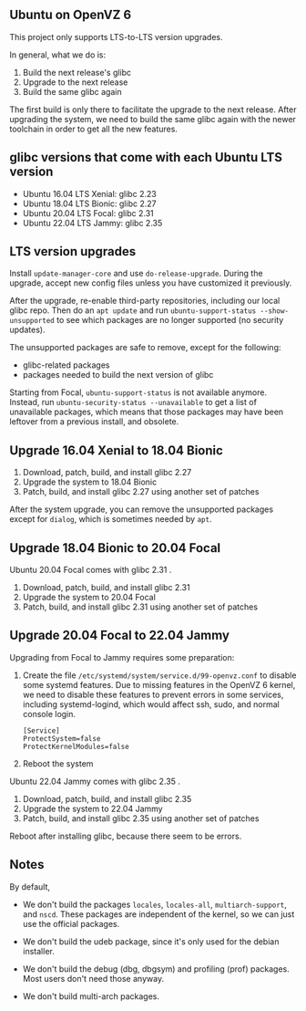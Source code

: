 ## Ubuntu on OpenVZ 6

This project only supports LTS-to-LTS version upgrades.

In general, what we do is:

1. Build the next release's glibc
1. Upgrade to the next release
1. Build the same glibc again

The first build is only there to facilitate the upgrade to the next release. After upgrading
the system, we need to build the same glibc again with the newer toolchain in order to get
all the new features.


## glibc versions that come with each Ubuntu LTS version

- Ubuntu 16.04 LTS Xenial: glibc 2.23
- Ubuntu 18.04 LTS Bionic: glibc 2.27
- Ubuntu 20.04 LTS Focal: glibc 2.31
- Ubuntu 22.04 LTS Jammy: glibc 2.35


## LTS version upgrades

Install `update-manager-core` and use `do-release-upgrade`. During the upgrade, accept new
config files unless you have customized it previously.

After the upgrade, re-enable third-party repositories, including our local glibc repo.
Then do an `apt update` and run `ubuntu-support-status --show-unsupported` to see which
packages are no longer supported (no security updates).

The unsupported packages are safe to remove, except for the following:
- glibc-related packages
- packages needed to build the next version of glibc

Starting from Focal, `ubuntu-support-status` is not available anymore. Instead, run
`ubuntu-security-status --unavailable` to get a list of unavailable packages, which means
that those packages may have been leftover from a previous install, and obsolete.


## Upgrade 16.04 Xenial to 18.04 Bionic

1. Download, patch, build, and install glibc 2.27
1. Upgrade the system to 18.04 Bionic
1. Patch, build, and install glibc 2.27 using another set of patches

After the system upgrade, you can remove the unsupported packages except for `dialog`,
which is sometimes needed by `apt`.


## Upgrade 18.04 Bionic to 20.04 Focal

Ubuntu 20.04 Focal comes with glibc 2.31 .

1. Download, patch, build, and install glibc 2.31
1. Upgrade the system to 20.04 Focal
1. Patch, build, and install glibc 2.31 using another set of patches


## Upgrade 20.04 Focal to 22.04 Jammy

Upgrading from Focal to Jammy requires some preparation:

1. Create the file `/etc/systemd/system/service.d/99-openvz.conf` to disable some
   systemd features. Due to missing features in the OpenVZ 6 kernel, we need to disable
   these features to prevent errors in some services, including systemd-logind,
   which would affect ssh, sudo, and normal console login.
    ```
    [Service]
    ProtectSystem=false
    ProtectKernelModules=false
    ```

1. Reboot the system

Ubuntu 22.04 Jammy comes with glibc 2.35 .

1. Download, patch, build, and install glibc 2.35
1. Upgrade the system to 22.04 Jammy
1. Patch, build, and install glibc 2.35 using another set of patches

Reboot after installing glibc, because there seem to be errors.


## Notes

By default,

- We don't build the packages `locales`, `locales-all`, `multiarch-support`, and `nscd`.
  These packages are independent of the kernel, so we can just use the official packages.

- We don't build the udeb package, since it's only used for the debian installer.

- We don't build the debug (dbg, dbgsym) and profiling (prof) packages. Most users
  don't need those anyway.

- We don't build multi-arch packages.


